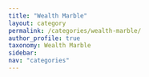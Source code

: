 ```yaml
---
title: "Wealth Marble"
layout: category
permalink: /categories/wealth-marble/
author_profile: true
taxonomy: Wealth Marble
sidebar:
nav: "categories"
---
```

